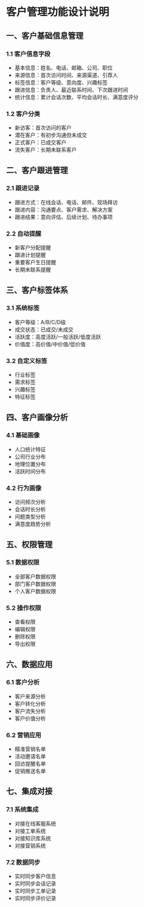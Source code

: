 <!--
 * @Author: jackning 270580156@qq.com
 * @Date: 2024-12-24 21:52:38
 * @LastEditors: jackning 270580156@qq.com
 * @LastEditTime: 2024-12-24 22:07:01
 * @Description: bytedesk.com https://github.com/Bytedesk/bytedesk
 *   Please be aware of the BSL license restrictions before installing Bytedesk IM – 
 *  selling, reselling, or hosting Bytedesk IM as a service is a breach of the terms and automatically terminates your rights under the license.
 *  Business Source License 1.1: https://github.com/Bytedesk/bytedesk/blob/main/LICENSE 
 *  contact: 270580156@qq.com 
 *  联系：270580156@qq.com
 * Copyright (c) 2024 by bytedesk.com, All Rights Reserved. 
-->
# 客户管理功能设计说明

## 一、客户基础信息管理

### 1.1 客户信息字段

- 基本信息：姓名、电话、邮箱、公司、职位
- 来源信息：首次访问时间、来源渠道、引荐人
- 标签信息：客户等级、意向度、兴趣标签
- 跟进信息：负责人、最近联系时间、下次跟进时间
- 统计信息：累计会话次数、平均会话时长、满意度评分

### 1.2 客户分类

- 新访客：首次访问的客户
- 潜在客户：有初步沟通但未成交
- 正式客户：已成交客户
- 流失客户：长期未联系客户

## 二、客户跟进管理

### 2.1 跟进记录

- 跟进方式：在线会话、电话、邮件、现场拜访
- 跟进内容：沟通要点、客户需求、解决方案
- 跟进结果：意向评估、后续计划、待办事项

### 2.2 自动提醒

- 新客户分配提醒
- 跟进计划提醒
- 重要客户生日提醒
- 长期未联系提醒

## 三、客户标签体系

### 3.1 系统标签

- 客户等级：A/B/C/D级
- 成交状态：已成交/未成交
- 活跃度：高度活跃/一般活跃/低度活跃
- 价值度：高价值/中价值/低价值

### 3.2 自定义标签

- 行业标签
- 需求标签
- 兴趣标签
- 特征标签

## 四、客户画像分析

### 4.1 基础画像

- 人口统计特征
- 公司行业分布
- 地理位置分布
- 活跃时间分布

### 4.2 行为画像

- 访问频次分析
- 会话时长分析
- 问题类型分析
- 满意度趋势分析

## 五、权限管理

### 5.1 数据权限

- 全部客户数据权限
- 部门客户数据权限
- 个人客户数据权限

### 5.2 操作权限

- 查看权限
- 编辑权限
- 删除权限
- 导出权限

## 六、数据应用

### 6.1 客户分析

- 客户来源分析
- 客户转化分析
- 客户流失分析
- 客户价值分析

### 6.2 营销应用

- 精准营销名单
- 活动邀请名单
- 回访提醒名单
- 促销推送名单

## 七、集成对接

### 7.1 系统集成

- 对接在线客服系统
- 对接工单系统
- 对接知识库系统
- 对接营销系统

### 7.2 数据同步

- 实时同步客户信息
- 实时同步会话记录
- 实时同步工单记录
- 实时同步评价记录

